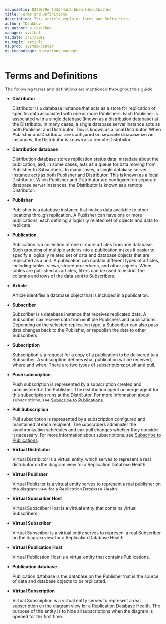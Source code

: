 ```yaml
---
ms.assetid: 8229529e-f43d-4ab2-bbea-14edc1ba34ec
title: Terms and Definitions
description: This article explains Terms and Definitions
author: TDzakhov
ms.author: v-tdzakhov
manager: vvithal
ms.date: 3/17/2021
ms.topic: article
ms.prod: system-center
ms.technology: operations-manager
---
```


# Terms and Definitions

The following terms and definitions are mentioned throughout this guide:

- **Distributor**

  Distributor is a database instance that acts as a store for replication of specific data associated with one or more Publishers. Each Publisher is associated with a single database (known as a distribution database) at the Distributor. In many cases, a single database server instance acts as both Publisher and Distributor. This is known as a local Distributor. When Publisher and Distributor are configured on separate database server instances, the Distributor is known as a remote Distributor.

- **Distribution database**

  Distribution database stores replication status data, metadata about the publication, and, in some cases, acts as a queue for data moving from Publisher to Subscribers. In many cases, a single database server instance acts as both Publisher and Distributor. This is known as a local Distributor. When Publisher and Distributor are configured on separate database server instances, the Distributor is known as a remote Distributor.

- **Publisher**

  Publisher is a database instance that makes data available to other locations through replication. A Publisher can have one or more publications, each defining a logically related set of objects and data to replicate.

- **Publication**
  
  Publication is a collection of one or more articles from one database. Such grouping of multiple articles into a publication makes it easier to specify a logically related set of data and database objects that are replicated as a unit. A publication can contain different types of articles, including tables, views, stored procedures, and other objects. When tables are published as articles, filters can be used to restrict the columns and rows of the data sent to Subscribers.

- **Article**
  
  Article identifies a database object that is included in a publication.

- **Subscriber**
  
  Subscriber is a database instance that receives replicated data. A Subscriber can receive data from multiple Publishers and publications. Depending on the selected replication type, a Subscriber can also pass data changes back to the Publisher, or republish the data to other Subscribers.

- **Subscription**
  
  Subscription is a request for a copy of a publication to be delivered to a Subscriber. A subscription defines what publication will be received, where and when. There are two types of subscriptions: push and pull.

- **Push subscription**
  
  Push subscription is represented by a subscription created and administered at the Publisher. The distribution agent or merge agent for this subscription runs at the Distributor. For more information about subscriptions, see [Subscribe to Publications](http://msdn.microsoft.com/library/ms151170.aspx).

- **Pull Subscription**
  
  Pull subscription is represented by a subscription configured and maintained at each recipient. The subscribers administer the synchronization schedules and can pull changes whether they consider it necessary. For more information about subscriptions, see [Subscribe to Publications](http://msdn.microsoft.com/library/ms151170.aspx).

- **Virtual Distributor**
  
  Virtual Distributor is a virtual entity, which serves to represent a real distributor on the diagram view for a Replication Database Health.

- **Virtual Publisher**
  
  Virtual Publisher is a virtual entity serves to represent a real publisher on the diagram view for a Replication Database Health.

- **Virtual Subscriber Host**
  
  Virtual Subscriber Host is a virtual entity that contains Virtual Subscribers.

- **Virtual Subscriber**
  
  Virtual Subscriber is a virtual entity serves to represent a real Subscriber on the diagram view for a Replication Database Health.

- **Virtual Publication Host**
  
  Virtual Publication Host is a virtual entity that contains Publications.

- **Publication database**
  
  Publication database is the database on the Publisher that is the source of data and database objects to be replicated.

- **Virtual Subscription**

  Virtual Subscription is a virtual entity serves to represent a real subscription on the diagram view for a Replication Database Health. The purpose of this entity is to hide all subscriptions when the diagram is opened for the first time.